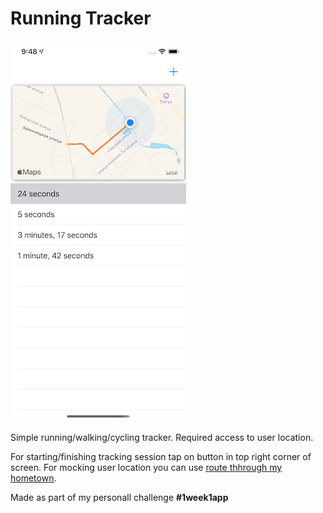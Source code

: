# Running Tracker

![](https://github.com/kifio/Running-Tracker/blob/master/simulator_screenshot.png?raw=true)

Simple running/walking/cycling tracker.
Required access to user location.

For starting/finishing tracking session tap on button in top right corner of screen.
For mocking user location you can use [route thhrough my hometown](https://github.com/kifio/Running-Tracker/blob/master/yegoryevsk.gpx).

Made as part of my personall challenge **#1week1app** 
